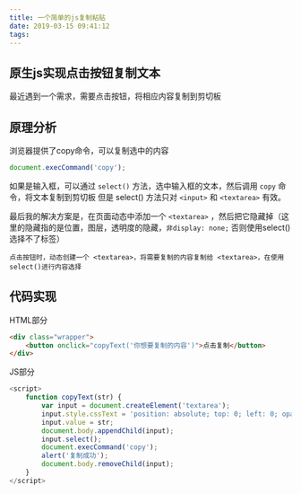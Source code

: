 ```yaml
---
title: 一个简单的js复制粘贴
date: 2019-03-15 09:41:12
tags:
---
```


## 原生js实现点击按钮复制文本

最近遇到一个需求，需要点击按钮，将相应内容复制到剪切板


原理分析
-----------

浏览器提供了copy命令，可以复制选中的内容

```````js
document.execCommand('copy');

```````

如果是输入框，可以通过 `select()` 方法，选中输入框的文本，然后调用  `copy` 命令，将文本复制到剪切板
但是 select() 方法只对 `<input>` 和 `<textarea>` 有效。

最后我的解决方案是，在页面动态中添加一个 `<textarea>` ，然后把它隐藏掉（这里的隐藏指的是位置，图层，透明度的隐藏，`非display: none;` 否则使用select()选择不了标签）


```````
点击按钮时，动态创建一个 <textarea>，将需要复制的内容复制给 <textarea>，在使用select()进行内容选择

```````

代码实现
-----------

HTML部分

``````html
<div class="wrapper">
    <button onclick="copyText('你想要复制的内容')">点击复制</button>
</div>

``````

JS部分

``````js
<script>
    function copyText(str) {
        var input = document.createElement('textarea');
        input.style.cssText = 'position: absolute; top: 0; left: 0; opacity: 0; z-index: -10;';
        input.value = str;
        document.body.appendChild(input);
        input.select();
        document.execCommand('copy');
        alert('复制成功');
        document.body.removeChild(input);
    }
</script>

``````